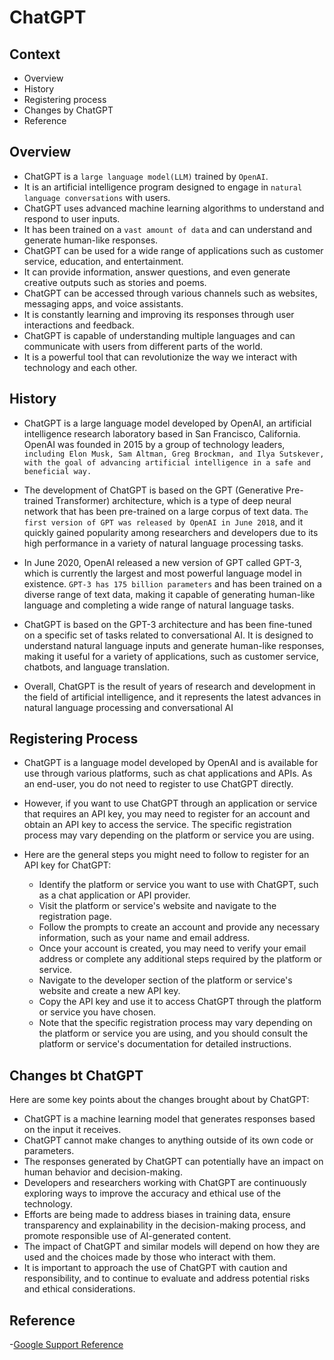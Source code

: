 # ChatGPT


## Context
  - Overview
  - History
  - Registering process
  - Changes by ChatGPT
  - Reference


## Overview
- ChatGPT is a `large language model(LLM)` trained by `OpenAI`.
- It is an artificial intelligence program designed to engage in `natural language conversations` with users.
- ChatGPT uses advanced machine learning algorithms to understand and respond to user inputs.
- It has been trained on a `vast amount of data` and can understand and generate human-like responses.
- ChatGPT can be used for a wide range of applications such as customer service, education, and entertainment.
- It can provide information, answer questions, and even generate creative outputs such as stories and poems.
- ChatGPT can be accessed through various channels such as websites, messaging apps, and voice assistants.
- It is constantly learning and improving its responses through user interactions and feedback.
- ChatGPT is capable of understanding multiple languages and can communicate with users from different parts of the world.
- It is a powerful tool that can revolutionize the way we interact with technology and each other.


## History
  - ChatGPT is a large language model developed by OpenAI, an artificial intelligence research laboratory based in San Francisco, California. OpenAI was founded in 2015 by a group of technology leaders, `including Elon Musk, Sam Altman, Greg Brockman, and Ilya Sutskever, with the goal of advancing artificial intelligence in a safe and beneficial way.`

  - The development of ChatGPT is based on the GPT (Generative Pre-trained Transformer) architecture, which is a type of deep neural network that has been pre-trained on a large corpus of text data. `The first version of GPT was released by OpenAI in June 2018`, and it quickly gained popularity among researchers and developers due to its high performance in a variety of natural language processing tasks.

  - In June 2020, OpenAI released a new version of GPT called GPT-3, which is currently the largest and most powerful language model in existence. `GPT-3 has 175 billion parameters` and has been trained on a diverse range of text data, making it capable of generating human-like language and completing a wide range of natural language tasks.

  - ChatGPT is based on the GPT-3 architecture and has been fine-tuned on a specific set of tasks related to conversational AI. It is designed to understand natural language inputs and generate human-like responses, making it useful for a variety of applications, such as customer service, chatbots, and language translation.

  - Overall, ChatGPT is the result of years of research and development in the field of artificial intelligence, and it represents the latest advances in natural language processing and conversational AI

## Registering Process

  - ChatGPT is a language model developed by OpenAI and is available for use through various platforms, such as chat applications and APIs. As an end-user, you do not need to register to use ChatGPT directly.

  - However, if you want to use ChatGPT through an application or service that requires an API key, you may need to register for an account and obtain an API key to access the service. The specific registration process may vary depending on the platform or service you are using.

  - Here are the general steps you might need to follow to register for an API key for ChatGPT:

     - Identify the platform or service you want to use with ChatGPT, such as a chat application or API provider.
     - Visit the platform or service's website and navigate to the registration page.
     - Follow the prompts to create an account and provide any necessary information, such as your name and email address.
     - Once your account is created, you may need to verify your email address or complete any additional steps required by the platform or service.
     - Navigate to the developer section of the platform or service's website and create a new API key.
     - Copy the API key and use it to access ChatGPT through the platform or service you have chosen.
     - Note that the specific registration process may vary depending on the platform or service you are using, and you should consult the platform or service's documentation for detailed instructions.


## Changes bt ChatGPT

Here are some key points about the changes brought about by ChatGPT:

  - ChatGPT is a machine learning model that generates responses based on the input it receives.
  - ChatGPT cannot make changes to anything outside of its own code or parameters.
  - The responses generated by ChatGPT can potentially have an impact on human behavior and decision-making.
  - Developers and researchers working with ChatGPT are continuously exploring ways to improve the accuracy and ethical use of the technology.
  - Efforts are being made to address biases in training data, ensure transparency and explainability in the decision-making process, and promote responsible use of AI-generated content.
  - The impact of ChatGPT and similar models will depend on how they are used and the choices made by those who interact with them.
  - It is important to approach the use of ChatGPT with caution and responsibility, and to continue to evaluate and address potential risks and ethical considerations.





## Reference

 -[Google Support Reference](https://support.google.com/accounts/search?q=chatgpt)
